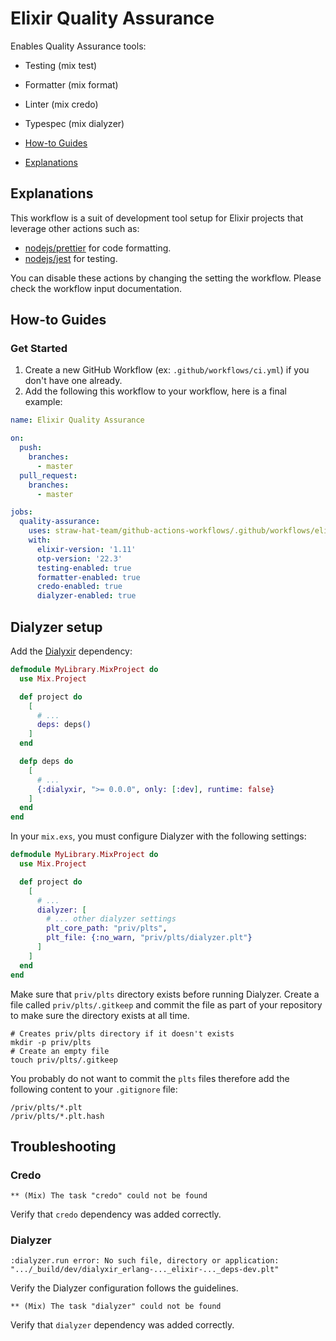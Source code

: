 # Elixir Quality Assurance

Enables Quality Assurance tools:

- Testing (mix test)
- Formatter (mix format)
- Linter (mix credo)
- Typespec (mix dialyzer)

- [How-to Guides](#how-to-guides)
- [Explanations](#explanations)

## Explanations

This workflow is a suit of development tool setup for Elixir projects that leverage other actions such as:

- [nodejs/prettier](../../nodejs/prettier/README.md) for code formatting.
- [nodejs/jest](../../nodejs/jest/README.md) for testing.

You can disable these actions by changing the setting the workflow. Please check the workflow input documentation.

## How-to Guides

### Get Started

1. Create a new GitHub Workflow (ex: `.github/workflows/ci.yml`) if you don't have one already.
3. Add the following this workflow to your workflow, here is a final example:

```yaml
name: Elixir Quality Assurance

on:
  push:
    branches:
      - master
  pull_request:
    branches:
      - master

jobs:
  quality-assurance:
    uses: straw-hat-team/github-actions-workflows/.github/workflows/elixir-quality-assurance.yml@master
    with:
      elixir-version: '1.11'
      otp-version: '22.3'
      testing-enabled: true
      formatter-enabled: true
      credo-enabled: true
      dialyzer-enabled: true
```

## Dialyzer setup

Add the [Dialyxir](https://github.com/jeremyjh/dialyxir) dependency:

```elixir
defmodule MyLibrary.MixProject do
  use Mix.Project

  def project do
    [
      # ...
      deps: deps()
    ]
  end

  defp deps do
    [
      # ...
      {:dialyxir, ">= 0.0.0", only: [:dev], runtime: false}
    ]
  end
end
```

In your `mix.exs`, you must configure Dialyzer with the following settings:

```elixir
defmodule MyLibrary.MixProject do
  use Mix.Project

  def project do
    [
      # ...
      dialyzer: [
        # ... other dialyzer settings
        plt_core_path: "priv/plts",
        plt_file: {:no_warn, "priv/plts/dialyzer.plt"}
      ]
    ]
  end
end
```

Make sure that `priv/plts` directory exists before running Dialyzer. Create a file called `priv/plts/.gitkeep` and
commit the file as part of your repository to make sure the directory exists at all time.

```shell
# Creates priv/plts directory if it doesn't exists
mkdir -p priv/plts
# Create an empty file
touch priv/plts/.gitkeep
```

You probably do not want to commit the `plts` files therefore add the following content to your `.gitignore` file:

```.gitignore
/priv/plts/*.plt
/priv/plts/*.plt.hash
```

## Troubleshooting

### Credo

```log
** (Mix) The task "credo" could not be found
```

Verify that `credo` dependency was added correctly.

### Dialyzer

```log
:dialyzer.run error: No such file, directory or application: ".../_build/dev/dialyxir_erlang-..._elixir-..._deps-dev.plt"
```

Verify the Dialyzer configuration follows the guidelines.

```log
** (Mix) The task "dialyzer" could not be found
```

Verify that `dialyzer` dependency was added correctly.
